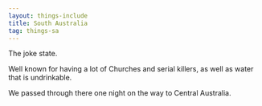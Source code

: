 ```yaml
---
layout: things-include
title: South Australia
tag: things-sa
---
```


The joke state. 

Well known for having a lot of Churches and serial killers, as well as water that is undrinkable. 

We passed through there one night on the way to Central Australia. 